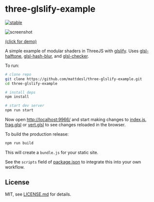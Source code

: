 # three-glslify-example

[![stable](http://badges.github.io/stability-badges/dist/stable.svg)](http://github.com/badges/stability-badges)

![screenshot](http://i.imgur.com/mu8kbLG.jpg)

[(click for demo)](http://mattdesl.github.io/three-glslify-example/)

A simple example of modular shaders in ThreeJS with [glslify](https://github.com/stackgl/glslify). Uses [glsl-halftone](https://github.com/stackgl/glsl-halftone), [glsl-hash-blur](https://github.com/stackgl/glsl-hash-blur), and [glsl-checker](https://github.com/mattdesl/glsl-checker).

To run:

```sh
# clone repo
git clone https://github.com/mattdesl/three-glslify-example.git
cd three-glslify-example

# install deps
npm install

# start dev server
npm run start
```

Now open [http://localhost:9966/](http://localhost:9966/) and start making changes to [index.js](index.js), [frag.glsl](frag.glsl) or [vert.glsl](vert.glsl) to see changes reloaded in the browser.

To build the production release:

```sh
npm run build
```

This will create a `bundle.js` for your static site.

See the `scripts` field of [package.json](package.json) to integrate this into your own workflow.

## License

MIT, see [LICENSE.md](http://github.com/mattdesl/three-glslify-example/blob/master/LICENSE.md) for details.
